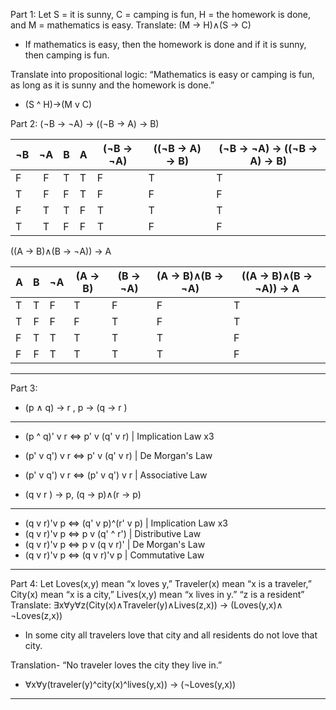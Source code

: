 Part 1: Let S = it is sunny, C = camping is fun, H = the homework is
done, and M = mathematics is easy.
Translate: (M → H)∧(S → C)
- If mathematics is easy, then the homework is done and if it is sunny, then camping is fun.

Translate into propositional logic: “Mathematics is easy or camping is fun, as long as it is sunny and the homework is done.”

- (S ^ H)→(M v C)


Part 2:
(¬B → ¬A) → ((¬B → A) → B)

| ¬B | ¬A | B | A | (¬B → ¬A) | ((¬B → A) → B) | (¬B → ¬A) → ((¬B → A) → B) |
|----|:--:|---|---|-----------|----------------|----------------------------|
|  F |  F | T | T |     F     |        T       |              T             |
|  T |  F | F | T |     F     |        F       |              F             |
|  F |  T | T | F |     T     |        T       |              T             |
|  T |  T | F | F |     T     |        F       |              F             |

((A → B)∧(B → ¬A)) → A

| A | B | ¬A | (A → B) | (B → ¬A) | (A → B)∧(B → ¬A) | ((A → B)∧(B → ¬A)) → A |
|---|:-:|----|---------|----------|------------------|------------------------|
| T | T |  F |    T    |     F    |         F        |            T           |
| T | F |  F |    F    |     T    |         F        |            T           |
| F | T | T  |    T    |     T    |         T        |            F           |
| F | F | T  |    T    |     T    |         T        |            F           |
-------------------------------------------------------------------------------
Part 3:
- (p ∧ q) → r , p → (q → r )
----------------------------------
- (p ^ q)' v r <=> p' v (q' v r)  | Implication Law x3
- (p' v q') v r <=> p' v (q' v r) | De Morgan's Law
- (p' v q') v r <=> (p' v q') v r | Associative Law

- (q v r ) → p, (q → p)∧(r → p)
-------------------------------------
- (q v r)'v p <=> (q' v p)^(r' v p) | Implication Law x3
- (q v r)'v p <=> p v (q' ^ r')     | Distributive Law
- (q v r)'v p <=> p v (q v r)'      | De Morgan's Law
- (q v r)'v p <=> (q v r)'v p       | Commutative Law
--------------------------------------------------------
Part 4: Let Loves(x,y) mean “x loves y,” Traveler(x) mean “x is a traveler,”
City(x) mean “x is a city,” Lives(x,y) mean “x lives in y.” “z is a resident”
Translate: ∃x∀y∀z(City(x)∧Traveler(y)∧Lives(z,x)) → (Loves(y,x)∧ ¬Loves(z,x))

- In some city all travelers love that city and all residents do not love that city.

Translation- “No traveler loves the city they live in.”

- ∀x∀y(traveler(y)^city(x)^lives(y,x)) → (¬Loves(y,x))
---------------------------------------------------------------------------------------


